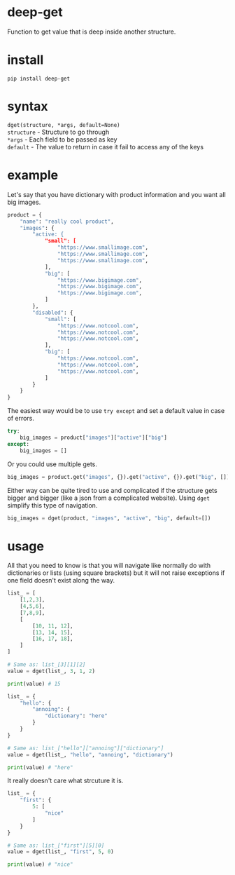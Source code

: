 # deep-get
Function to get value that is deep inside another structure.  

# install
`pip install deep-get`  

# syntax
`dget(structure, *args, default=None)`  
`structure` - Structure to go through  
`*args` - Each field to be passed as key  
`default` - The value to return in case it fail to access any of the keys  

# example
Let's say that you have dictionary with product information and you want all big images.  
```python
product = {
    "name": "really cool product",
    "images": {
        "active: {
            "small": [
                "https://www.smallimage.com",
                "https://www.smallimage.com",
                "https://www.smallimage.com",
            ],
            "big": [
                "https://www.bigimage.com",
                "https://www.bigimage.com",
                "https://www.bigimage.com",
            ]
        },
        "disabled": {
            "small": [
                "https://www.notcool.com",
                "https://www.notcool.com",
                "https://www.notcool.com",
            ],
            "big": [
                "https://www.notcool.com",
                "https://www.notcool.com",
                "https://www.notcool.com",
            ]
        }
    }
}
```

The easiest way would be to use `try except` and set a default value in case of errors.  
```python
try:
    big_images = product["images"]["active"]["big"]
except:
    big_images = []
```

Or you could use multiple gets.  
```python
big_images = product.get("images", {}).get("active", {}).get("big", [])
```

Either way can be quite tired to use and complicated if the structure gets bigger and bigger (like a json from a complicated website). Using `dget` simplify this type of navigation.  
```python
big_images = dget(product, "images", "active", "big", default=[])
```

# usage
All that you need to know is that you will navigate like normally do with dictionaries or lists (using square brackets) but it will not raise exceptions if one field doesn't exist along the way.  
```python
list_ = [
    [1,2,3],
    [4,5,6],
    [7,8,9],
    [
        [10, 11, 12],
        [13, 14, 15],
        [16, 17, 18],
    ]
]

# Same as: list_[3][1][2]
value = dget(list_, 3, 1, 2)

print(value) # 15
```

```python
list_ = {
    "hello": {
        "annoing": {
            "dictionary": "here"
        }
    }
}

# Same as: list_["hello"]["annoing"]["dictionary"]
value = dget(list_, "hello", "annoing", "dictionary")

print(value) # "here"
```

It really doesn't care what strcuture it is.  
```python
list_ = {
    "first": {
        5: [
            "nice"
        ]
    }
}

# Same as: list_["first"][5][0]
value = dget(list_, "first", 5, 0)

print(value) # "nice"
```